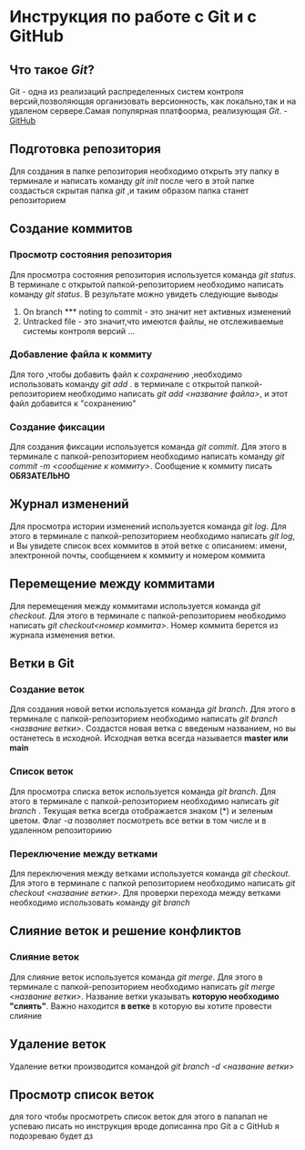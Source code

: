 # Инструкция по работе с Git и с GitHub

## Что такое *Git*?
Git - одна из реализаций распределенных систем контроля версий,позволяющая организовать версионность, как локально,так и на удаленом сервере.Самая популярная платфоорма, реализующая *Git*. - [GitHub](http://github.com)

## Подготовка репозитория
Для создания в папке репозитория необходимо открыть эту папку в терминале и написать команду *git init* после чего в этой папке создасться скрытая папка *git* ,и таким образом папка станет репозиторием

## Создание коммитов

### Просмотр состояния репозитория
Для просмотра состояния репозитория используется команда *git status*. В терминале с открытой папкой-репозиторием необходимо написать команду *git status*. В результате можно увидеть следующие выводы
1. On branch *** noting to commit - это значит нет активных изменений
2. Untracked file - это значит,что имеются файлы, не отслеживаемые системы контроля версий
...

### Добавление файла к коммиту
Для того ,чтобы добавить файл к *сохранению* ,необходимо использовать команду *git add* . в терминале с открытой папкой-репозиторием необходимо написать *git add <название файла>*, и этот файл добавится к "сохранению"

### Создание фиксации
Для создания фиксации используется команда *git commit*. Для этого в терминале с папкой-репозиторием необходимо написать команду *git commit -m <сообщение к коммиту>*. Сообщение к коммиту писать **ОБЯЗАТЕЛЬНО**

## Журнал изменений
Для просмотра истории изменений используется команда *git log*. Для этого в терминале с папкой-репозиторием необходимо написать *git log*, и Вы увидете список всех коммитов в этой ветке с описанием: имени, электронной почты, сообщением к коммиту и номером коммита

## Перемещение между коммитами
Для перемещения между коммитами используется команда *git checkout*. Для этого в терминале с папкой-репозиторием необходимо написать *git checkout<номер коммита>*. Номер коммита берется из журнала изменения ветки.

## Ветки в Git
### Создание веток
Для создания новой ветки используется команда *git branch*. Для этого в терминале с папкой-репозиторием необходимо написать *git branch <название ветки>*. Создастся новая ветка с введеным названием, но вы останетесь в исходной. Исходная ветка всегда называется **master или main** 

### Список веток
Для просмотра списка веток используется команда *git branch*. Для этого в терминале с папкой-репозиторием необходимо написать *git branch* . Текущая ветка всегда отображается знаком (*) и зеленым цветом. Флаг *-а* позволяет посмотреть все ветки в том числе и в удаленном репозиториию

### Переключение между ветками
Для переключения между ветками используется команда *git checkout*. Для этого в терминале с папкой репозиторием необходимо написать *git checkout <название ветки>*. Для проверки перехода между ветками необходимо использовать команду *git branch*

## Слияние веток и решение конфликтов

### Слияние веток
Для слияние веток используется команда *git merge*. Для этого в терминале с папкой-репозиторием  необходимо написать *git merge <название ветки>*. Название ветки указывать **которую необходимо "слиять"**. Важно находится **в ветке** в которую вы хотите провести слияние

## Удаление веток
Удаление ветки производится командой *git branch -d <название ветки>*

## Просмотр список веток
для того чтобы просмотреть список веток для этого в папапап не успеваю писать но инструкция вроде дописанна про Git а с GitHub я подозреваю будет дз